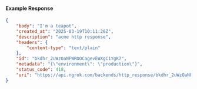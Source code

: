 <!-- Code generated for API Clients. DO NOT EDIT. -->

#### Example Response

```json
{
	"body": "I'm a teapot",
	"created_at": "2025-03-19T10:11:26Z",
	"description": "acme http response",
	"headers": {
		"content-type": "text/plain"
	},
	"id": "bkdhr_2uWzOaNFWROOCagevEWXgC1YgK7",
	"metadata": "{\"environment\": \"production\"}",
	"status_code": 418,
	"uri": "https://api.ngrok.com/backends/http_response/bkdhr_2uWzOaNFWROOCagevEWXgC1YgK7"
}
```
